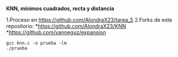 **KNN, mínimos cuadrados, recta y distancia**

1.Proceso en https://github.com/AlondraX23/tarea_5
2.Forks de este repositorio: 
  *https://github.com/AlondraX23/KNN    
  *https://github.com/vanneguz/expansion

```
gcc knn.c -o prueba -lm
./prueba
```
